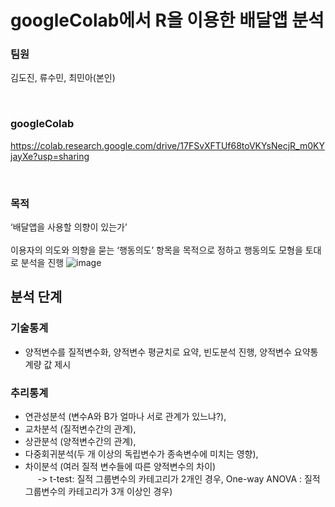 # googleColab에서 R을 이용한 배달앱 분석


### 팀원
김도진, 류수민, 최민아(본인)

<br>

### googleColab
https://colab.research.google.com/drive/17FSvXFTUf68toVKYsNecjR_m0KYjayXe?usp=sharing

<br>

### 목적
 ‘배달앱을 사용할 의향이 있는가’<br><br>
 이용자의 의도와 의향을 묻는 ‘행동의도’ 항목을 목적으로 정하고 행동의도 모형을 토대로 분석을 진행
![image](https://github.com/aminii00/DeliveryApp/assets/89954944/f621fd1f-3644-4975-b672-ac891a1a10a7)

## 분석 단계
### 기술통계 
- 양적변수를 질적변수화, 양적변수 평균치로 요약, 빈도분석 진행, 양적변수 요약통계량 값 제시<br>
### 추리통계 
- 연관성분석 (변수A와 B가 얼마나 서로 관계가 있느냐?), <br>
- 교차분석 (질적변수간의 관계),<br>
- 상관분석 (양적변수간의 관계),<br>
- 다중회귀분석(두 개 이상의 독립변수가 종속변수에 미치는 영향),<br>
- 차이분석 (여러 질적 변수들에 따른 양적변수의 차이)<br>
&nbsp;&nbsp;&nbsp;&nbsp; -> t-test: 질적 그룹변수의 카테고리가 2개인 경우, One-way ANOVA : 질적 그룹변수의 카테고리가 3개 이상인 경우) <br>

